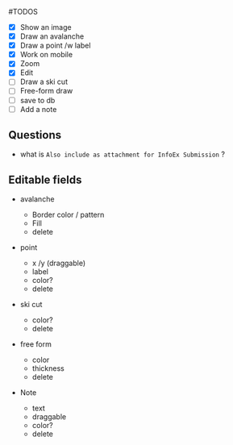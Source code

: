 #TODOS

- [x] Show an image
- [x] Draw an avalanche
- [X] Draw a point /w label
- [X] Work on mobile
- [X] Zoom
- [X] Edit
- [ ] Draw a ski cut
- [ ] Free-form draw
- [ ] save to db
- [ ] Add a note

## Questions 
- what is `Also include as attachment for InfoEx Submission` ?


## Editable fields
- avalanche 
  - Border color / pattern 
  - Fill   
  - delete
  
- point 
  - x /y (draggable)
  - label
  - color?
  - delete
  
- ski cut
  - color? 
  - delete
  
- free form
  - color
  - thickness
  - delete

- Note
  - text
  - draggable
  - color?
  - delete